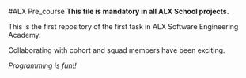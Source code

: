 #ALX Pre_course
**This file is mandatory in all ALX School projects.**

This is the first repository of the first task in ALX Software Engineering Academy.

Collaborating with cohort and squad members have been exciting. 

*Programming is fun!!*
